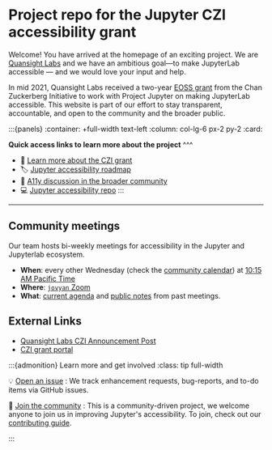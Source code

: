 # Project repo for the Jupyter CZI accessibility grant

Welcome! You have arrived at the homepage of an exciting project. We are [Quansight Labs](https://labs.quansight.org/) and we have an ambitious goal—to make JupyterLab accessible — and we would love your input and help.

In mid 2021, Quansight Labs received a two-year [EOSS grant](https://chanzuckerberg.com/eoss/) from the Chan Zuckerberg Initiative to work with Project Jupyter on making JupyterLab accessible. This website is part of our effort to stay transparent, accountable, and open to the community and the broader public.

:::{panels}
:container: +full-width text-left
:column: col-lg-6 px-2 py-2
:card:

**Quick access links to learn more about the project**
^^^

* 🚀 [Learn more about the CZI grant][proposal]
* 🏷 [Jupyter accessibility roadmap][roadmap]
* 💬 [A11y discussion in the broader community][discourse]
* 💻 [Jupyter accessibility repo][ja11y]
:::

---

## Community meetings

Our team hosts bi-weekly meetings for accessibility in the Jupyter and Jupyterlab ecosystem.

- **When**: every other Wednesday (check the [community calendar](https://jupyter.readthedocs.io/en/latest/community/content-community.html#jupyter-community-meetings)) at [10:15 AM Pacific Time](https://dateful.com/convert/san-francisco-california?t=1015am)
- **Where**: [`jovyan` Zoom](https://zoom.us/my/jovyan?pwd=c0JZTHlNdS9Sek9vdzR3aTJ4SzFTQT09)
- **What**: [current agenda](https://hackmd.io/WnaWXboXSiGoqWvev_fAvA) and [public notes](https://github.com/jupyterlab/team-compass/issues/98) from past meetings.

## External Links

* [Quansight Labs CZI Announcement Post][labs-blog-ann]
* [CZI grant portal][czi]

:::{admonition} Learn more and get involved
:class: tip full-width

💡 [Open an issue](https://github.com/Quansight-Labs/jupyter-a11y-mgmt/issues/new/choose)
: We track enhancement requests, bug-reports, and to-do items via GitHub issues.

🙌  [Join the community](https://github.com/Quansight-Labs/jupyter-a11y-mgmt/blob/main/CONTRIBUTING.md)
: This is a community-driven project, we welcome anyone to join us in improving Jupyter's accessibility.
  To join, check out our [contributing guide](https://github.com/Quansight-Labs/jupyter-a11y-mgmt/blob/main/CONTRIBUTING.md).

:::

<!-- list of links to external resources -->

[czi]: https://chanzuckerberg.com/eoss/proposals/inclusive-and-accessible-scientific-computing-in-the-jupyter-ecosystem/ "CZI proposal portal"

[labs-blog-ann]: https://labs.quansight.org/blog/2021/08/czi-eoss4-grants-at-quansight-labs/ "Quansight Labs announcement about recieving funding for multiple projects"

[proposal]: https://github.com/jupyter/accessibility/blob/master/grant-applications/Inclusive_and_Accessible_Scientific_Computing_in_Jupyter_Ecosystem_SUBMITTED_PROPOSAL.pdf "Read the full CZI grant psoposal with personal information redacted"

[discourse]: https://discourse.jupyter.org/c/special-topics/accessibility/29 "Check out the accessibility section of the community forum for ongoing conversations and brainstorms around accessibility in the Jupyter ecosystem"

[roadmap]: https://github.com/orgs/jupyterlab/projects/1 "Keep up to date with the accessibility work within the Jupyter ecosystem"

[ja11y]: https://github.com/jupyter/accessibility "Find more about a11y efforts in tyhe ecosystem and also when the next a11y community call will take place"
